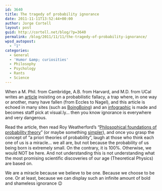 ```yaml
---
id: 3640
title: The tragedy of probability ignorance
date: 2011-11-11T13:52:44+00:00
author: Jorge Cortell
layout: post
guid: http://cortell.net/blog/?p=3640
permalink: /blog/2011/11/11/the-tragedy-of-probability-ignorance/
wpsd_autopost:
  - "1"
categories:
  - General
  - 'Humor &amp; curiosities'
  - Philosophy
  - Psychology
  - Rants
  - Science
---
```

When a M. Phil. from Cambridge, A.B. from Harvard, and M.D. from UCal writes an <a title="http://blogs.law.harvard.edu/abinazir/2011/06/15/what-are-chances-you-would-be-born/" href="http://blogs.law.harvard.edu/abinazir/2011/06/15/what-are-chances-you-would-be-born/" target="_blank">article</a> insisting on a probabilistic fallacy, a trap where, in one way or another, many have fallen (from Eccles to Nagel), and this article is echoed in many sites (such as <a title="http://boingboing.net/2011/11/09/great-moments-in-pedantry-the.html" href="http://boingboing.net/2011/11/09/great-moments-in-pedantry-the.html" target="_blank">BoingBoing</a>) and an <a title="http://visual.ly/what-are-odds" href="http://visual.ly/what-are-odds" target="_blank">infographic</a> is made and becomes staff pick at visual.ly&#8230; then you know ignorance is everywhere and very dangerous.

Read the article, then read Roy Weatherford&#8217;s &#8220;<a title="http://books.google.com/books/about/Philosophical_foundations_of_probability.html?id=B809AAAAIAAJ" href="http://books.google.com/books/about/Philosophical_foundations_of_probability.html?id=B809AAAAIAAJ" target="_blank">Philosophical foundations of probability theory</a>&#8221; (or maybe something <a title="http://www.agenarisk.com/resources/probability_puzzles/impossible_events.shtml" href="http://www.agenarisk.com/resources/probability_puzzles/impossible_events.shtml" target="_blank">simpler</a>), and once you grasp the concept of &#8220;a priori theories of probability&#8221;, laugh at those who think each one of us is a miracle&#8230; we all are, but not because the probability of us being born is extremely small. On the contrary, it is 100%. Otherwise, we would NOT be here. And not understanding this is not understanding what the most promising scientific discoveries of our age (Theoretical Physics) are based on.

We are a miracle because we believe to be one. Because we choose to be one. Or at least, because we can display such an infinite amount of bold and shameless ignorance 😉